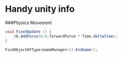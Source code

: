# Handy unity info

###Physics Movement

```C#
void FixedUpdate () {
	rb.AddForce(0,0,forwardForce * Time.deltaTime);
}
```

```C#
FindObjectOfType<GameManager>().EndGame();
```